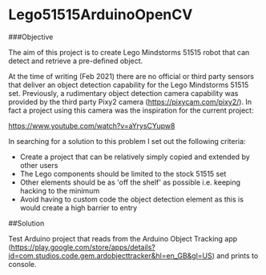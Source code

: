 # Lego51515ArduinoOpenCV

###Objective

The aim of this project is to create Lego Mindstorms 51515 robot that can detect and retrieve a pre-defined object.

At the time of writing (Feb 2021) there are no official or third party sensors that deliver an object detection capability for the Lego Mindstorms 51515 set. Previously, a rudimentary object detection camera capability was provided by the third party Pixy2 camera (https://pixycam.com/pixy2/). In fact a project using this camera was the inspiration for the current project:

https://www.youtube.com/watch?v=aYrysCYupw8

In searching for a solution to this problem I set out the following criteria:

- Create a project that can be relatively simply copied and extended by other users
- The Lego components should be limited to the stock 51515 set
- Other elements should be as 'off the shelf' as possible i.e. keeping hacking to the minimum
- Avoid having to custom code the object detection element as this is would create a high barrier to entry

##Solution




Test Arduino project that reads from the Arduino Object Tracking app (https://play.google.com/store/apps/details?id=com.studios.code.gem.ardobjecttracker&hl=en_GB&gl=US) and prints to console.
